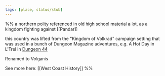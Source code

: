 ```yaml
---
tags: [place, status/stub]
---
```

%% a northern polity referenced in old high school material a lot, as a kingdom fighting against [[Pandar]]

this country was lifted from the "Kingdom of Volkrad" campaign setting that was used in a bunch of Dungeon Magazine adventures, e.g. A Hot Day in L'Trel in [Dungeon 44](https://annarchive.com/files/Dungeon%20Magazine%20%23044.pdf)

Renamed to Volganis

See more here: [[West Coast History]]
%%

